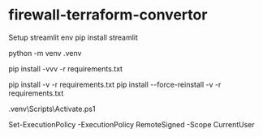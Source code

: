 # firewall-terraform-convertor

Setup streamlit env
pip install streamlit

python -m venv .venv

pip install -vvv -r requirements.txt

pip install -v -r requirements.txt
pip install --force-reinstall -v -r requirements.txt


.venv\Scripts\Activate.ps1

Set-ExecutionPolicy -ExecutionPolicy RemoteSigned -Scope CurrentUser
